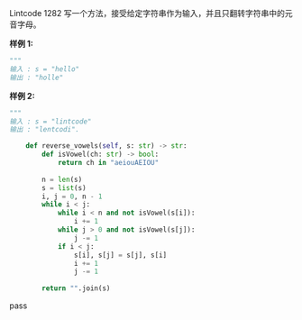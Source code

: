 Lintcode 1282
写一个方法，接受给定字符串作为输入，并且只翻转字符串中的元音字母。

**样例 1:**
```python
"""
输入 : s = "hello"
输出 : "holle"
```
**样例 2:**
```python
"""
输入 : s = "lintcode"
输出 : "lentcodi".
```



```python
    def reverse_vowels(self, s: str) -> str:
        def isVowel(ch: str) -> bool:
            return ch in "aeiouAEIOU"
        
        n = len(s)
        s = list(s)
        i, j = 0, n - 1
        while i < j:
            while i < n and not isVowel(s[i]):
                i += 1
            while j > 0 and not isVowel(s[j]):
                j -= 1
            if i < j:
                s[i], s[j] = s[j], s[i]
                i += 1
                j -= 1
        
        return "".join(s)
```
pass